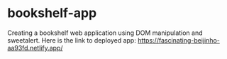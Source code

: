 # bookshelf-app
Creating a bookshelf web application using DOM manipulation and sweetalert. Here is the link to deployed app: https://fascinating-beijinho-aa93fd.netlify.app/
